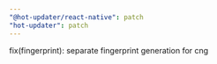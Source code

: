 ```yaml
---
"@hot-updater/react-native": patch
"hot-updater": patch
---
```


fix(fingerprint): separate fingerprint generation for cng
